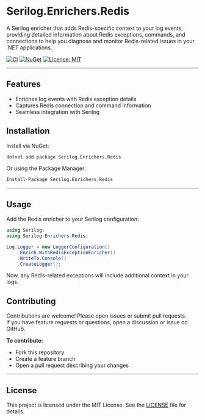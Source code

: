 # Serilog.Enrichers.Redis

A Serilog enricher that adds Redis-specific context to your log events, providing detailed information about Redis exceptions, commands, and connections to help you diagnose and monitor Redis-related issues in your .NET applications.

[![CI](.github/workflows/ci.yml/badge.svg)](.github/workflows/ci.yml)
[![NuGet](https://img.shields.io/nuget/v/Serilog.Enrichers.Redis.svg)](https://www.nuget.org/packages/Serilog.Enrichers.Redis/)
[![License: MIT](https://img.shields.io/badge/License-MIT-blue.svg)](LICENSE)

---

## Features

- Enriches log events with Redis exception details
- Captures Redis connection and command information
- Seamless integration with Serilog

## Installation

Install via NuGet:

```sh
dotnet add package Serilog.Enrichers.Redis
```

Or using the Package Manager:

```sh
Install-Package Serilog.Enrichers.Redis
```

---

## Usage

Add the Redis enricher to your Serilog configuration:

```csharp
using Serilog;
using Serilog.Enrichers.Redis;

Log.Logger = new LoggerConfiguration()
    .Enrich.WithRedisExceptionEnricher()
    .WriteTo.Console()
    .CreateLogger();
```

Now, any Redis-related exceptions will include additional context in your logs.

## Contributing

Contributions are welcome! Please open issues or submit pull requests.  
If you have feature requests or questions, open a discussion or issue on GitHub.

**To contribute:**

- Fork this repository
- Create a feature branch
- Open a pull request describing your changes

---

## License

This project is licensed under the MIT License. See the [LICENSE](LICENSE) file for details.
